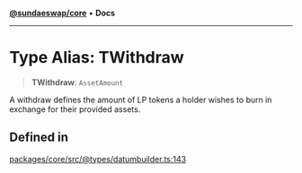 [**@sundaeswap/core**](../../README.md) • **Docs**

***

# Type Alias: TWithdraw

> **TWithdraw**: `AssetAmount`

A withdraw defines the amount of LP tokens a holder wishes to burn in exchange
for their provided assets.

## Defined in

[packages/core/src/@types/datumbuilder.ts:143](https://github.com/SundaeSwap-finance/sundae-sdk/blob/main/packages/core/src/@types/datumbuilder.ts#L143)
